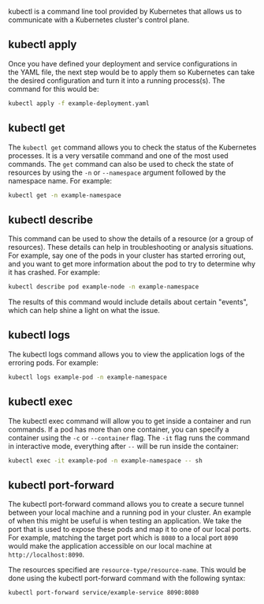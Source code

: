 kubectl is a command line tool provided by Kubernetes that allows us to communicate with a Kubernetes cluster's control plane.
## kubectl apply
Once you have defined your deployment and service configurations in the YAML file, the next step would be to apply them so Kubernetes can take the desired configuration and turn it into a running process(s). The command for this would be:
```bash
kubectl apply -f example-deployment.yaml
```
## kubectl get
The `kubectl get` command allows you to check the status of the Kubernetes processes. It is a very versatile command and one of the most used commands. The `get` command can also be used to check the state of resources by using the `-n` or `--namespace` argument followed by the namespace name. For example:
```bash
kubectl get -n example-namespace
```
## kubectl describe
This command can be used to show the details of a resource (or a group of resources). These details can help in troubleshooting or analysis situations. For example, say one of the pods in your cluster has started erroring out, and you want to get more information about the pod to try to determine why it has crashed. For example:
```bash
kubectl describe pod example-node -n example-namespace
```
The results of this command would include details about certain "events", which can help shine a light on what the issue.
## kubectl logs
The kubectl logs command allows you to view the application logs of the erroring pods. For example:
```bash
kubectl logs example-pod -n example-namespace
```
## kubectl exec
The kubectl exec command will allow you to get inside a container and run commands. If a pod has more than one container, you can specify a container using the `-c` or `--container` flag. The `-it` flag runs the command in interactive mode, everything after `--` will be run inside the container:
```bash
kubectl exec -it example-pod -n example-namespace -- sh
```
## kubectl port-forward
The kubectl port-forward command allows you to create a secure tunnel between your local machine and a running pod in your cluster. An example of when this might be useful is when testing an application. We take the port that is used to expose these pods and map it to one of our local ports. For example, matching the target port which is `8080` to a local port `8090` would make the application accessible on our local machine at `http://localhost:8090`.

The resources specified are `resource-type/resource-name`. This would be done using the kubectl port-forward command with the following syntax:
```bash
kubectl port-forward service/example-service 8090:8080
```